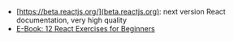 - [https://beta.reactjs.org/](beta.reactjs.org): next version React documentation, very high quality
- [E-Book: 12 React Exercises for Beginners](https://app.gumroad.com/d/a5b9f8b836a88e27d4241a526e1ff69d)
